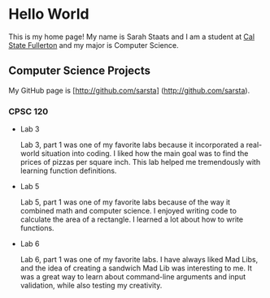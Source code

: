 # Hello World

This is my home page! My name is Sarah Staats and I am a student at [Cal State Fullerton](http://www.fullerton.edu/) and my major is Computer Science.

## Computer Science Projects

My GitHub page is [http://github.com/sarsta] (http://github.com/sarsta).

### CPSC 120

* Lab 3

    Lab 3, part 1 was one of my favorite labs because it incorporated a
    real-world situation into coding. I liked how the main goal was to find
    the prices of pizzas per square inch. This lab helped me tremendously with
    learning function definitions.

* Lab 5

    Lab 5, part 1 was one of my favorite labs because of the way it combined
    math and computer science. I enjoyed writing code to calculate the area of
    a rectangle. I learned a lot about how to write functions.

* Lab 6

    Lab 6, part 1 was one of my favorite labs. I have always liked Mad Libs,
    and the idea of creating a sandwich Mad Lib was interesting to me. It was a
    great way to learn about command-line arguments and input validation, while
    also testing my creativity.
